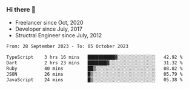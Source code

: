 ### Hi there 👋

- Freelancer since Oct, 2020
- Developer since July, 2017
- Structral Engineer since July, 2012

<!--START_SECTION:waka-->

```txt
From: 28 September 2023 - To: 05 October 2023

TypeScript    3 hrs 16 mins   ██████████▓░░░░░░░░░░░░░░   42.92 %
Dart          2 hrs 23 mins   ███████▓░░░░░░░░░░░░░░░░░   31.32 %
Ruby          40 mins         ██▒░░░░░░░░░░░░░░░░░░░░░░   08.82 %
JSON          26 mins         █▒░░░░░░░░░░░░░░░░░░░░░░░   05.79 %
JavaScript    24 mins         █▒░░░░░░░░░░░░░░░░░░░░░░░   05.38 %
```

<!--END_SECTION:waka-->

